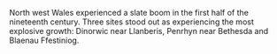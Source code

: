 North west Wales experienced a slate boom in the first half of the nineteenth century. Three sites stood out as experiencing the most explosive growth: Dinorwic near Llanberis, Penrhyn near Bethesda and Blaenau Ffestiniog.
